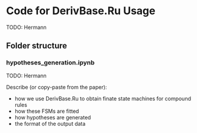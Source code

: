 # Code for DerivBase.Ru Usage

TODO: Hermann

## Folder structure

### hypotheses_generation.ipynb
TODO: Hermann

Describe (or copy-paste from the paper):
- how we use DerivBase.Ru to obtain finate state machines for compound rules
- how these FSMs are fitted
- how hypotheses are generated
- the format of the output data
